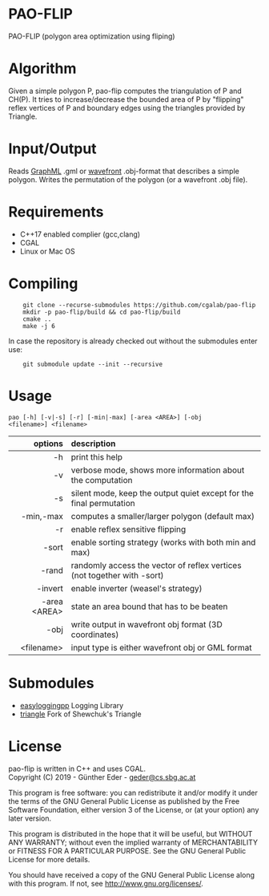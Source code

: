 # PAO-FLIP

PAO-FLIP (polygon area optimization using fliping) 

# Algorithm

Given a simple polygon P, pao-flip computes the triangulation of P and CH(P). It tries to increase/decrease the bounded area of P by "flipping" reflex vertices of P and boundary edges using the triangles provided by Triangle. 

# Input/Output

Reads [GraphML](https://en.wikipedia.org/wiki/GraphML) .gml or
[wavefront](https://en.wikipedia.org/wiki/Wavefront_.obj_file) .obj-format that
describes a simple polygon. Writes the permutation of the polygon (or a
wavefront .obj file).

# Requirements 
- C++17 enabled complier (gcc,clang)
- CGAL 
- Linux or Mac OS

# Compiling

		git clone --recurse-submodules https://github.com/cgalab/pao-flip
		mkdir -p pao-flip/build && cd pao-flip/build
		cmake .. 
		make -j 6

In case the repository is already checked out without the submodules enter use:

		git submodule update --init --recursive

# Usage

<code>pao [-h] [-v|-s] [-r] [-min|-max] [-area &lt;AREA&gt;] [-obj &lt;filename&gt;] &lt;filename&gt;</code>

| options        | description           |
| -------------:|:------------- |
|  -h           |         print this help |
|  -v           |         verbose mode, shows more information about the computation |
|  -s           |         silent mode, keep the output quiet except for the final permutation |
|  -min,-max    |         computes a smaller/larger polygon (default max) |
|  -r           |         enable reflex sensitive flipping |
|-sort          |         enable sorting strategy (works with both min and max) |
|  -rand        |         randomly access the vector of reflex vertices (not together with -sort)|
|  -invert      |         enable inverter (weasel's strategy)|
|  -area &lt;AREA&gt; |         state an area bound that has to be beaten| 
|  -obj         |            write output in wavefront obj format (3D coordinates) |
|  &lt;filename&gt; |           input type is either wavefront obj or GML format |

# Submodules

* [easyloggingpp](https://github.com/weaselp/easyloggingpp)
  Logging Library
* [triangle](https://github.com/guenthereder/triangle)
  Fork of Shewchuk's Triangle

# License
pao-flip is written in C++ and uses CGAL.  
Copyright (C) 2019 - Günther Eder - geder@cs.sbg.ac.at

This program is free software: you can redistribute it and/or modify
it under the terms of the GNU General Public License as published by
the Free Software Foundation, either version 3 of the License, or
(at your option) any later version.

This program is distributed in the hope that it will be useful,
but WITHOUT ANY WARRANTY; without even the implied warranty of
MERCHANTABILITY or FITNESS FOR A PARTICULAR PURPOSE.  See the
GNU General Public License for more details.

You should have received a copy of the GNU General Public License
along with this program.  If not, see <http://www.gnu.org/licenses/>.
